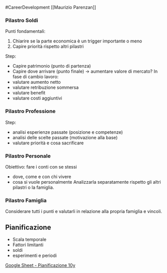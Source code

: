 #CareerDevelopment 
[[Maurizio Parenzan]]

### Pilastro Soldi
Punti fondamentali:
1. Chiarire se la parte economica è un trigger importante o meno 
2. Capire priorità rispetto altri pilastri

Step:
- Capire patrimonio (punto di partenza)
- Capire dove arrivare (punto finale) -> aumentare valore di mercato?
In fase di cambio lavoro:
- valutare aumento netto
- valutare retribuzione sommersa
- valutare benefit
- valutare costi aggiuntivi

### Pilastro Professione
Step:
- analisi esperienze passate (posizione e competenze)
- analisi delle scelte passate (motivazione alla base)
- valutare priorità e cosa sacrificare

### Pilastro Personale
Obiettivo: fare i conti con se stessi
- dove, come e con chi vivere
- cosa si vuole personalmente
Analizzarla separatamente rispetto gli altri pilastri o la famiglia.

### Pilastro Famiglia
Considerare tutti i punti e valutarli in relazione alla propria famiglia e vincoli.


## Pianificazione
- Scala temporale
- Fattori limitanti
- soldi
- esperimenti e periodi

[Google Sheet - Pianificazione 10y](https://docs.google.com/spreadsheets/d/1z9gQRDGbykou0FYneZ7SC06P42AeNv-hH1lEzPCEts0/edit#gid=0)